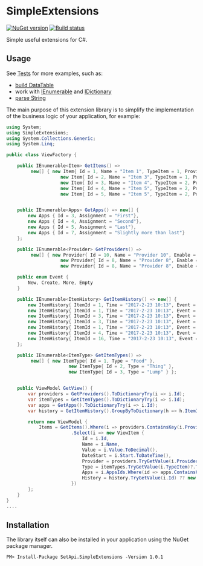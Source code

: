 # SimpleExtensions

[![NuGet version](https://badge.fury.io/nu/SetApi.SimpleExtensions.svg)](https://badge.fury.io/nu/SetApi.SimpleExtensions) [![Build status](https://ci.appveyor.com/api/projects/status/oj0rppeypm3avael/branch/master?svg=true)](https://ci.appveyor.com/project/S-e-t/simpleextensions/branch/master)

Simple useful extensions for C#.

## Usage

See [Tests](./SimpleExtensions.Test/) for more examples, such as:

 - [build DataTable](./SimpleExtensions.Test/TestDataTableExtensions.cs)
 - work with [IEnumerable](./SimpleExtensions.Test/TestIEnumerableExtensions.cs) and [IDictionary](./SimpleExtensions.Test/TestIDictionaryExtensions.cs)
 - [parse String](./SimpleExtensions.Test/TestStringExtention.cs)

The main purpose of this extension library is to simplify the implementation of the business logic of your application, for example:
```c#
using System;
using SimpleExtensions;
using System.Collections.Generic;
using System.Linq;

public class ViewFactory {

    public IEnumerable<Item> GetItems() =>
         new[] { new Item{ Id = 1, Name = "Item 1", TypeItem = 1, ProviderId = 10, AppsIds = new [] {3,5,7,7 }, Value = "0.15", Start = "2017-12-4" },
                    new Item{ Id = 2, Name = "Item 3", TypeItem = 1, ProviderId = 7, AppsIds = new [] { 3 }, Value = "0.15", Start = "2017-12-4" },
                    new Item{ Id = 3, Name = "Item 4", TypeItem = 2, ProviderId = 10, AppsIds = new int[0]  },
                    new Item{ Id = 4, Name = "Item 5", TypeItem = 2, ProviderId = 8, AppsIds = new [] {5, 5} },
                    new Item{ Id = 5, Name = "Item 5", TypeItem = 2, ProviderId = 10, AppsIds = new [] {3,7 } } };


    public IEnumerable<Apps> GetApps() => new[] {
        new Apps { Id = 3, Assignment = "First"},
        new Apps { Id = 4, Assignment = "Second"},
        new Apps { Id = 5, Assignment = "Last"},
        new Apps { Id = 7, Assignment = "Slightly more than last"}
    };

    public IEnumerable<Provider> GetProviders() =>
         new[] { new Provider{ Id = 10, Name = "Provider 10", Enable = true },
                    new Provider{ Id = 8, Name = "Provider 8", Enable = true },
                    new Provider{ Id = 8, Name = "Provider 8", Enable = true }};

    public enum Event {
        New, Create, More, Empty
    }

    public IEnumerable<ItemHistory> GetItemHistory() => new[] {
        new ItemHistory{ ItemId = 1, Time = "2017-2-23 10:13", Event = "New" },
        new ItemHistory{ ItemId = 1, Time = "2017-2-23 10:13", Event = "New" },
        new ItemHistory{ ItemId = 3, Time = "2017-2-23 10:13", Event = "Create" },
        new ItemHistory{ ItemId = 3, Time = "2017-2-23 10:13", Event = "Create" },
        new ItemHistory{ ItemId = 1, Time = "2017-2-23 10:13", Event = "New" },
        new ItemHistory{ ItemId = 4, Time = "2017-2-23 10:13", Event = "More" },
        new ItemHistory{ ItemId = 16, Time = "2017-2-23 10:13", Event = "Empty" },
    };

    public IEnumerable<ItemType> GetItemTypes() =>
         new[] { new ItemType{ Id = 1, Type = "Food" },
                       new ItemType{ Id = 2, Type = "Thing" },
                       new ItemType{ Id = 3, Type = "Lump" } };


    public ViewModel GetView() {
        var providers = GetProviders().ToDictionaryTry(i => i.Id);
        var itemTypes = GetItemTypes().ToDictionaryTry(i => i.Id);
        var apps = GetApps().ToDictionaryTry(i => i.Id);
        var history = GetItemHistory().GroupByToDictionary(h => h.ItemId, h => new ViewEvent{ Event = h.Event.ToEnum<Event>(), Time = h.Time.ToDateTime() });

        return new ViewModel {
            Items = GetItems().Where(i => providers.ContainsKey(i.ProviderId) && itemTypes.ContainsKey(i.TypeItem))
                        .Select(i => new ViewItem {
                            Id = i.Id,
                            Name = i.Name,
                            Value = i.Value.ToDecimal(),
                            DateStart = i.Start.ToDateTime(),
                            Provider = providers.TryGetValue(i.ProviderId),
                            Type = itemTypes.TryGetValue(i.TypeItem)?.Type ?? "No Type",
                            Apps = i.AppsIds.Where(id => apps.ContainsKey(id)).Select(apps.TryGetValue),
                            History = history.TryGetValue(i.Id) ?? new ViewEvent[0]
                        })
        };
    }
}
....

```

## Installation

The library itself can also be installed in your application using the NuGet package manager.

```
PM> Install-Package SetApi.SimpleExtensions -Version 1.0.1
```
